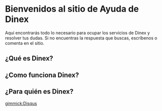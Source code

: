 # Bienvenidos al sitio de Ayuda de Dinex

Aquí encontrarás todo lo necesario para ocupar los servicios de Dinex y resolver tus dudas. Si no encuentras la respuesta que buscas, escríbenos o comenta en el sitio.

## ¿Qué es Dinex?  

## ¿Como funciona Dinex?   

## ¿Para quién es Dinex?   




[gimmick:Disqus](dinexinfo)